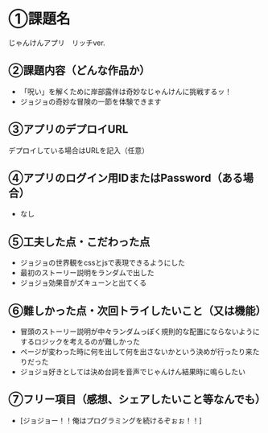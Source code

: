 # ①課題名
じゃんけんアプリ　リッチver.

## ②課題内容（どんな作品か）
- 「呪い」を解くために岸部露伴は奇妙なじゃんけんに挑戦するッ！
- ジョジョの奇妙な冒険の一節を体験できます

## ③アプリのデプロイURL
デプロイしている場合はURLを記入（任意）

## ④アプリのログイン用IDまたはPassword（ある場合）
- なし

## ⑤工夫した点・こだわった点
- ジョジョの世界観をcssとjsで表現できるようにした
- 最初のストーリー説明をランダムで出した
- ジョジョ効果音がズキューンと出てくる

## ⑥難しかった点・次回トライしたいこと（又は機能）
- 冒頭のストーリー説明が中々ランダムっぽく規則的な配置にならないようにするロジックを考えるのが難しかった
- ページが変わった時に何を出して何を出さないかという決めが行ったり来たりだった
- ジョジョ好きとしては決め台詞を音声でじゃんけん結果時に鳴らしたい

## ⑦フリー項目（感想、シェアしたいこと等なんでも）
- [ジョジョー！！俺はプログラミングを続けるぞぉぉ！！]
